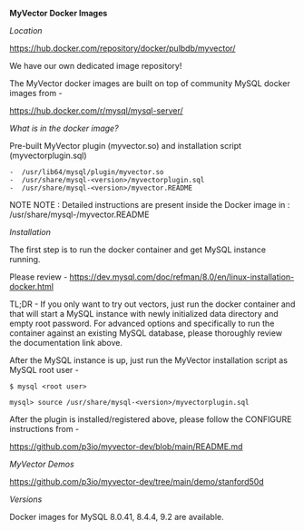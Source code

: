 
**MyVector Docker Images**

_Location_

https://hub.docker.com/repository/docker/pulbdb/myvector/

We have our own dedicated image repository! 

The MyVector docker images are built on top of community MySQL docker images from -

https://hub.docker.com/r/mysql/mysql-server/

_What is in the docker image?_

Pre-built MyVector plugin (myvector.so) and installation script (myvectorplugin.sql)

```
-  /usr/lib64/mysql/plugin/myvector.so
-  /usr/share/mysql-<version>/myvectorplugin.sql
-  /usr/share/mysql-<version>/myvector.README
```

NOTE NOTE : Detailed instructions are present inside the Docker image in :
/usr/share/mysql-<version>/myvector.README

_Installation_

The first step is to run the docker container and get MySQL instance running.

Please review - https://dev.mysql.com/doc/refman/8.0/en/linux-installation-docker.html

TL;DR - If you only want to try out vectors, just run the docker container
and that will start a MySQL instance with newly initialized data directory and empty root
password. For advanced options and specifically to run the container against an existing
MySQL database, please thoroughly review the documentation link above.

After the MySQL instance is up, just run the MyVector installation script as MySQL root user -

```
$ mysql <root user>

mysql> source /usr/share/mysql-<version>/myvectorplugin.sql
```

After the plugin is installed/registered above, please follow the CONFIGURE instructions from -

https://github.com/p3io/myvector-dev/blob/main/README.md

_MyVector Demos_

https://github.com/p3io/myvector-dev/tree/main/demo/stanford50d

_Versions_

Docker images for MySQL 8.0.41, 8.4.4, 9.2 are available.


